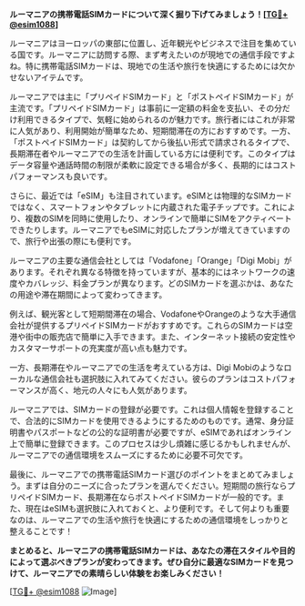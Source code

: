 **ルーマニアの携帯電話SIMカードについて深く掘り下げてみましょう！[[TG💪+ @esim1088](https://t.me/s/esim1088)]**

ルーマニアはヨーロッパの東部に位置し、近年観光やビジネスで注目を集めている国です。ルーマニアに訪問する際、まず考えたいのが現地での通信手段ですよね。特に携帯電話SIMカードは、現地での生活や旅行を快適にするためには欠かせないアイテムです。

ルーマニアでは主に「プリペイドSIMカード」と「ポストペイドSIMカード」が主流です。「プリペイドSIMカード」は事前に一定額の料金を支払い、その分だけ利用できるタイプで、気軽に始められるのが魅力です。旅行者にはこれが非常に人気があり、利用開始が簡単なため、短期間滞在の方におすすめです。一方、「ポストペイドSIMカード」は契約してから後払い形式で請求されるタイプで、長期滞在者やルーマニアでの生活を計画している方には便利です。このタイプはデータ容量や通話時間の制限が柔軟に設定できる場合が多く、長期的にはコストパフォーマンスも良いです。

さらに、最近では「eSIM」も注目されています。eSIMとは物理的なSIMカードではなく、スマートフォンやタブレットに内蔵された電子チップです。これにより、複数のSIMを同時に使用したり、オンラインで簡単にSIMをアクティベートできたりします。ルーマニアでもeSIMに対応したプランが増えてきていますので、旅行や出張の際にも便利です。

ルーマニアの主要な通信会社としては「Vodafone」「Orange」「Digi Mobi」があります。それぞれ異なる特徴を持っていますが、基本的にはネットワークの速度やカバレッジ、料金プランが異なります。どのSIMカードを選ぶかは、あなたの用途や滞在期間によって変わってきます。

例えば、観光客として短期間滞在の場合、VodafoneやOrangeのような大手通信会社が提供するプリペイドSIMカードがおすすめです。これらのSIMカードは空港や街中の販売店で簡単に入手できます。また、インターネット接続の安定性やカスタマーサポートの充実度が高い点も魅力です。

一方、長期滞在やルーマニアでの生活を考えている方は、Digi Mobiのようなローカルな通信会社も選択肢に入れてみてください。彼らのプランはコストパフォーマンスが高く、地元の人々にも人気があります。

ルーマニアでは、SIMカードの登録が必要です。これは個人情報を登録することで、合法的にSIMカードを使用できるようにするためのものです。通常、身分証明書やパスポートなどの公的な証明書が必要ですが、eSIMであればオンライン上で簡単に登録できます。このプロセスは少し煩雑に感じるかもしれませんが、ルーマニアでの通信環境をスムーズにするために必要不可欠です。

最後に、ルーマニアでの携帯電話SIMカード選びのポイントをまとめてみましょう。まずは自分のニーズに合ったプランを選んでください。短期間の旅行ならプリペイドSIMカード、長期滞在ならポストペイドSIMカードが一般的です。また、現在はeSIMも選択肢に入れておくと、より便利です。そして何よりも重要なのは、ルーマニアでの生活や旅行を快適にするための通信環境をしっかりと整えることです！

**まとめると、ルーマニアの携帯電話SIMカードは、あなたの滞在スタイルや目的によって選ぶべきプランが変わってきます。ぜひ自分に最適なSIMカードを見つけて、ルーマニアでの素晴らしい体験をお楽しみください！**

[[TG💪+ @esim1088](https://t.me/s/esim1088) ![Image](https://i.postimg.cc/Y0z9fWf4/image.png)]